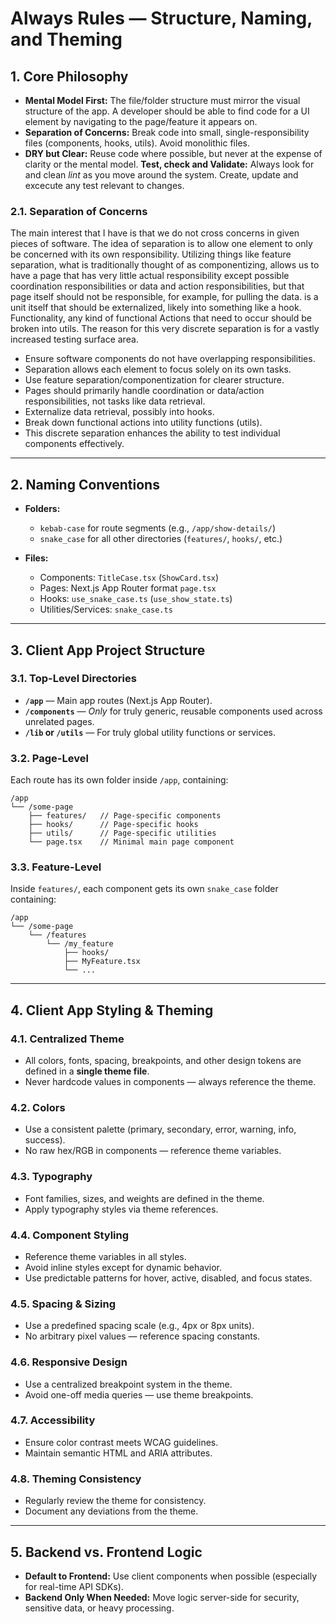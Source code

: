 # **Always Rules — Structure, Naming, and Theming**

## 1. Core Philosophy

* **Mental Model First:** The file/folder structure must mirror the visual structure of the app. A developer should be able to find code for a UI element by navigating to the page/feature it appears on.
* **Separation of Concerns:** Break code into small, single-responsibility files (components, hooks, utils). Avoid monolithic files.
* **DRY but Clear:** Reuse code where possible, but never at the expense of clarity or the mental model.
**Test, check and Validate:** Always look for and clean _lint_ as you move around the system. Create, update and excecute any test relevant to changes.

### 2.1. Separation of Concerns

The main interest that I have is that we do not cross concerns in given pieces of software. The idea of separation is to allow one element to only be concerned with its own responsibility. Utilizing things like feature separation, what is traditionally thought of as componentizing, allows us to have a page that has very little actual responsibility except possible coordination responsibilities or data and action responsibilities, but that page itself should not be responsible, for example, for pulling the data. is a unit itself that should be externalized, likely into something like a hook. Functionality, any kind of functional Actions that need to occur should be broken into utils. The reason for this very discrete separation is for a vastly increased testing surface area.

* Ensure software components do not have overlapping responsibilities.
* Separation allows each element to focus solely on its own tasks.
* Use feature separation/componentization for clearer structure.
* Pages should primarily handle coordination or data/action responsibilities, not tasks like data retrieval.
* Externalize data retrieval, possibly into hooks.
* Break down functional actions into utility functions (utils).
* This discrete separation enhances the ability to test individual components effectively.

---

## 2. Naming Conventions

* **Folders:**

  * `kebab-case` for route segments (e.g., `/app/show-details/`)
  * `snake_case` for all other directories (`features/`, `hooks/`, etc.)
* **Files:**

  * Components: `TitleCase.tsx` (`ShowCard.tsx`)
  * Pages: Next.js App Router format `page.tsx`
  * Hooks: `use_snake_case.ts` (`use_show_state.ts`)
  * Utilities/Services: `snake_case.ts`

---

## 3. Client App Project Structure

### 3.1. Top-Level Directories

* **`/app`** — Main app routes (Next.js App Router).
* **`/components`** — *Only* for truly generic, reusable components used across unrelated pages.
* **`/lib` or `/utils`** — For truly global utility functions or services.

### 3.2. Page-Level

Each route has its own folder inside `/app`, containing:

```
/app
└── /some-page
    ├── features/   // Page-specific components
    ├── hooks/      // Page-specific hooks
    ├── utils/      // Page-specific utilities
    └── page.tsx    // Minimal main page component
```

### 3.3. Feature-Level

Inside `features/`, each component gets its own `snake_case` folder containing:

```
/app
└── /some-page
    └── /features
        └── /my_feature
            ├── hooks/
            ├── MyFeature.tsx
            └── ...
```

---

## 4. Client App Styling & Theming

### 4.1. Centralized Theme

* All colors, fonts, spacing, breakpoints, and other design tokens are defined in a **single theme file**.
* Never hardcode values in components — always reference the theme.

### 4.2. Colors

* Use a consistent palette (primary, secondary, error, warning, info, success).
* No raw hex/RGB in components — reference theme variables.

### 4.3. Typography

* Font families, sizes, and weights are defined in the theme.
* Apply typography styles via theme references.

### 4.4. Component Styling

* Reference theme variables in all styles.
* Avoid inline styles except for dynamic behavior.
* Use predictable patterns for hover, active, disabled, and focus states.

### 4.5. Spacing & Sizing

* Use a predefined spacing scale (e.g., 4px or 8px units).
* No arbitrary pixel values — reference spacing constants.

### 4.6. Responsive Design

* Use a centralized breakpoint system in the theme.
* Avoid one-off media queries — use theme breakpoints.

### 4.7. Accessibility

* Ensure color contrast meets WCAG guidelines.
* Maintain semantic HTML and ARIA attributes.

### 4.8. Theming Consistency

* Regularly review the theme for consistency.
* Document any deviations from the theme.

---

## 5. Backend vs. Frontend Logic

* **Default to Frontend:** Use client components when possible (especially for real-time API SDKs).
* **Backend Only When Needed:** Move logic server-side for security, sensitive data, or heavy processing.
